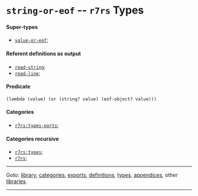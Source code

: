 

<a id='type__r7rs__string-or-eof'></a>

# `string-or-eof` -- `r7rs` Types


<a id='type__r7rs__string-or-eof__super-types'></a>

#### Super-types

 * [`value-or-eof`](../../r7rs/types/value-or-eof.md#type__r7rs__value-or-eof);


<a id='type__r7rs__string-or-eof__referent-definitions-output'></a>

#### Referent definitions as output

 * [`read-string`](../../r7rs/definitions/read-string.md#definition__r7rs__read-string);
 * [`read-line`](../../r7rs/definitions/read-line.md#definition__r7rs__read-line);


<a id='type__r7rs__string-or-eof__predicate'></a>

#### Predicate

````
(lambda (value) (or (string? value) (eof-object? value)))
````


<a id='type__r7rs__string-or-eof__categories'></a>

#### Categories

 * [`r7rs:types-ports`](../../r7rs/categories/r7rs_3a_types-ports.md#category__r7rs__r7rs_3a_types-ports);


<a id='type__r7rs__string-or-eof__categories-recursive'></a>

#### Categories recursive

 * [`r7rs:types`](../../r7rs/categories/r7rs_3a_types.md#category__r7rs__r7rs_3a_types);
 * [`r7rs`](../../r7rs/categories/r7rs.md#category__r7rs__r7rs);

----

Goto: [library](../../r7rs/_index.md#library__r7rs), [categories](../../r7rs/categories/_index.md#toc__r7rs__categories), [exports](../../r7rs/exports/_index.md#toc__r7rs__exports), [definitions](../../r7rs/definitions/_index.md#toc__r7rs__definitions), [types](../../r7rs/types/_index.md#toc__r7rs__types), [appendices](../../r7rs/appendices/_index.md#toc__r7rs__appendices), other [libraries](../../_libraries.md#toc__libraries).

----

